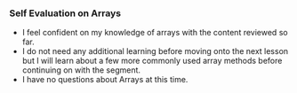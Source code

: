 ### Self Evaluation on Arrays
- I feel confident on my knowledge of arrays with the content reviewed so far. 
- I do not need any additional learning before moving onto the next lesson but I will learn about a few more commonly used array methods before continuing on with the segment.
- I have no questions about Arrays at this time.
